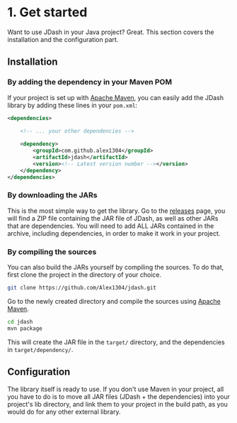 # 1. Get started

Want to use JDash in your Java project? Great. This section covers the installation and the configuration part.

## Installation

### By adding the dependency in your Maven POM

If your project is set up with [Apache Maven](https://maven.apache.org), you can easily add the JDash library by adding these lines in your `pom.xml`:

```xml
<dependencies>

	<!-- ... your other dependencies -->
	
	<dependency>
		<groupId>com.github.alex1304</groupId>
		<artifactId>jdash</artifactId>
		<version><!-- Latest version number --></version>
	</dependency>
</dependencies>
```

### By downloading the JARs

This is the most simple way to get the library. Go to the [releases](https://github.com/Alex1304/jdash/releases) page, you will find a ZIP file containing the JAR file of JDash, as well as other JARs that are dependencies. You will need to add ALL JARs contained in the archive, including dependencies, in order to make it work in your project.

### By compiling the sources

You can also build the JARs yourself by compiling the sources. To do that, first clone the project in the directory of your choice.

```sh
git clone https://github.com/Alex1304/jdash.git
```

Go to the newly created directory and compile the sources using [Apache Maven](https://maven.apache.org).


```sh
cd jdash
mvn package
```

This will create the JAR file in the `target/` directory, and the dependencies in `target/dependency/`.

## Configuration

The library itself is ready to use. If you don't use Maven in your project, all you have to do is to move all JAR files (JDash + the dependencies) into your project's lib directory, and link them to your project in the build path, as you would do for any other external library.
